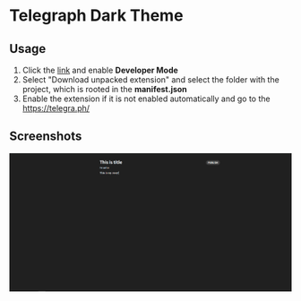 # Telegraph Dark Theme
## Usage
1. Click the [link](https://chrome://extensions/) and enable **Developer Mode**
2. Select "Download unpacked extension" and select the folder with the project, which is rooted in the **manifest.json**
3. Enable the extension if it is not enabled automatically and go to the https://telegra.ph/
## Screenshots
![alt text](https://github.com/JollyDeveleoper/Telegraph-DarkTheme/blob/master/screenshots/screen.png "Screen")
